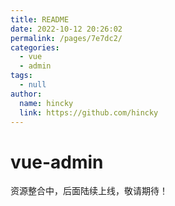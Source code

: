 ```yaml
---
title: README
date: 2022-10-12 20:26:02
permalink: /pages/7e7dc2/
categories: 
  - vue
  - admin
tags: 
  - null
author: 
  name: hincky
  link: https://github.com/hincky
---
```

# vue-admin



资源整合中，后面陆续上线，敬请期待！